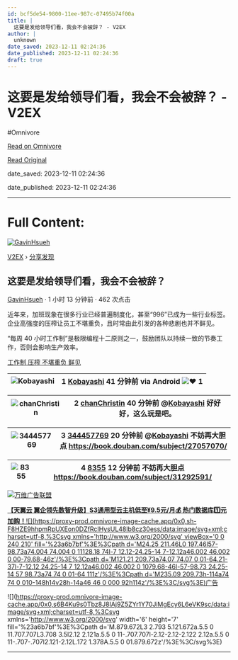 ```yaml
---
id: bcf5de54-9800-11ee-987c-07495b74f00a
title: |
  这要是发给领导们看，我会不会被辞？ - V2EX
author: |
  unknown
date_saved: 2023-12-11 02:24:36
date_published: 2023-12-11 02:24:36
draft: true
---
```


# 这要是发给领导们看，我会不会被辞？ - V2EX
#Omnivore

[Read on Omnivore](https://omnivore.app/me/v-2-ex-18c58079d56)

[Read Original](https://www.v2ex.com/t/999393)

date_saved: 2023-12-11 02:24:36

date_published: 2023-12-11 02:24:36

--- 

# Full Content: 

[![GavinHsueh](https://proxy-prod.omnivore-image-cache.app/0x0,s98GPa8zRwG_sJo8uN6hUzUgrPem9_ZspUUX6Wpf7lWs/https://cdn.v2ex.com/avatar/a9b1/c90b/230755_large.png?m=1702279424)](https://www.v2ex.com/member/GavinHsueh)

[V2EX](https://www.v2ex.com/)  › [分享发现](https://www.v2ex.com/go/share)

## 这要是发给领导们看，我会不会被辞？

[GavinHsueh](https://www.v2ex.com/member/GavinHsueh) · 1 小时 13 分钟前 · 462 次点击 

近年来，加班现象在很多行业已经普遍制度化，甚至“996”已成为一些行业标签。企业高强度的压榨让员工不堪重负，且时常由此引发的各种悲剧也并不鲜见。

“每周 40 小时工作制”是极限编程十二原则之一，鼓励团队以持续一致的节奏工作，否则会影响生产效率。

[ 工作制](https://www.v2ex.com/tag/%E5%B7%A5%E4%BD%9C%E5%88%B6)[ 压榨](https://www.v2ex.com/tag/%E5%8E%8B%E6%A6%A8)[ 不堪重负](https://www.v2ex.com/tag/%E4%B8%8D%E5%A0%AA%E9%87%8D%E8%B4%9F)[ 鲜见](https://www.v2ex.com/tag/%E9%B2%9C%E8%A7%81)

| ![Kobayashi](https://proxy-prod.omnivore-image-cache.app/0x0,ssqr8_4jhXr4Tt-kNgFzMMe9jVnFJltMy2eEwMvVSYso/https://cdn.v2ex.com/gravatar/1b3778e20dcc948e1a00b8b479371943?s=48&d=retro) | 1 **[Kobayashi](https://www.v2ex.com/member/Kobayashi)** 41 分钟前 via Android ![❤️](https://proxy-prod.omnivore-image-cache.app/14x0,saoR_MvJ3uJ2jLgEyiT6R-483tterapDmryp9rdXOHYc/https://www.v2ex.com/static/img/heart_neue_red.png?v=16ec2dd0a880be6edda1e4a2e35754b3) 1 |
| -------------------------------------------------------------------------------------------------------------------------------------------------------------------------------------- | ------------------------------------------------------------------------------------------------------------------------------------------------------------------------------------------------------------------------------------------------------------------------ |

| ![chanChristin](https://proxy-prod.omnivore-image-cache.app/0x0,sP_utFBs9IvxlVGeqltUMhIVcRU0zLG846SbPlj-L8Q8/https://cdn.v2ex.com/gravatar/3057ca95fa6897aacfa0241c4ecd3062?s=48&d=retro) | 2 **[chanChristin](https://www.v2ex.com/member/chanChristin)** 40 分钟前 @[Kobayashi](https://www.v2ex.com/member/Kobayashi) 好好好，这么玩是吧。 |
| ----------------------------------------------------------------------------------------------------------------------------------------------------------------------------------------- | ------------------------------------------------------------------------------------------------------------------------------------ |

| ![344457769](https://proxy-prod.omnivore-image-cache.app/0x0,s1LHUF75ttS-GqiN5epSH6LpoyKwXnZPm_RWoKu7_TXI/https://cdn.v2ex.com/avatar/88eb/d5ae/361346_normal.png?m=1699500028) | 3 **[344457769](https://www.v2ex.com/member/344457769)** 20 分钟前 @[Kobayashi](https://www.v2ex.com/member/Kobayashi) 不妨再大胆点 <https://book.douban.com/subject/27057070/> |
| ------------------------------------------------------------------------------------------------------------------------------------------------------------------------------- | ---------------------------------------------------------------------------------------------------------------------------------------------------------------------- |

| ![8355](https://proxy-prod.omnivore-image-cache.app/0x0,sM8PY8UuV-aDyLDUC1WVhVGYwYWryhCAdgfLrneduPTw/https://cdn.v2ex.com/avatar/dbd3/6c22/210254_normal.png?m=1691660765) | 4 **[8355](https://www.v2ex.com/member/8355)** 12 分钟前 不妨再大胆点<https://book.douban.com/subject/31292591/> |
| -------------------------------------------------------------------------------------------------------------------------------------------------------------------------- | ------------------------------------------------------------------------------------------------------- |

[](https://wwads.cn/click/bait)[![万维广告联盟](https://proxy-prod.omnivore-image-cache.app/130x0,sQZCiJD8Gza9iH1vnhhGOUjfAviUjgukZ37oPJNYWIGI/https://cdn.wwads.cn/creatives/TJiqU9LJrfPyyBbauAna1Lptzb4pf9CYdWn8FTCs.jpg)](https://wwads.cn/click/bundle?code=SfXcdgJMMS0sQ7nr2dPgvAXySZUcaC)

[**【天翼云 翼企领先数智升级】**S3通用型云主机**低至¥9.5元/月💰️ 热门数据库1️⃣元加购！**](https://wwads.cn/click/bundle?code=SfXcdgJMMS0sQ7nr2dPgvAXySZUcaC)[![](https://proxy-prod.omnivore-image-cache.app/0x0,sh-F8HZE9hhpmRpUXEon0DZfRcIHysUL48lb8cz30ess/data:image/svg+xml;charset=utf-8,%3Csvg xmlns='http://www.w3.org/2000/svg' viewBox='0 0 240 210' fill='%23a6b7bf'%3E%3Cpath d='M24.25 211.46L0 197.46l57-98.73a74.004 74.004 0 11128.18 74l-7 12.12-24.25-14 7-12.12a46.002 46.002 0 00-79.68-46z'/%3E%3Cpath d='M121.21 209.73a74.07 74.07 0 01-64.21-37l-7-12.12 24.25-14 7 12.12a46.002 46.002 0 1079.68-46l-57-98.73 24.25-14 57 98.73a74 74 0 01-64 111z'/%3E%3Cpath d='M235.09 209.73h-114a74 74 0 010-148h14v28h-14a46 46 0 000 92h114z'/%3E%3C/svg%3E)广告](https://wwads.cn/?utm%5Fsource=property-124&utm%5Fmedium=footer "点击了解万维广告联盟")

![](https://proxy-prod.omnivore-image-cache.app/0x0,s6B4Ku9s0Tbz8J8IAj9Z5ZYr1Y70JiMgEcy6L6eVK9sc/data:image/svg+xml;charset=utf-8,%3Csvg xmlns='http://www.w3.org/2000/svg' width='6' height='7' fill='%23a6b7bf'%3E%3Cpath d='M.879.672L3 2.793 5.121.672a.5.5 0 11.707.707L3.708 3.5l2.12 2.121a.5.5 0 11-.707.707l-2.12-2.12-2.122 2.12a.5.5 0 11-.707-.707l2.121-2.12L.172 1.378A.5.5 0 01.879.672z'/%3E%3C/svg%3E)

---

